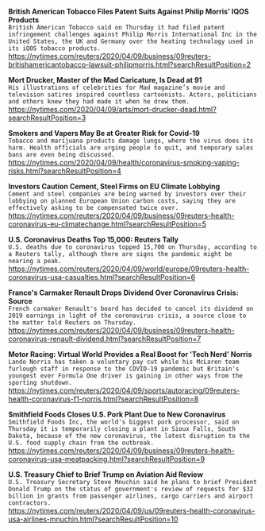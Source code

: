 **British American Tobacco Files Patent Suits Against Philip Morris' IQOS Products**\
`British American Tobacco said on Thursday it had filed patent infringement challenges against Philip Morris International Inc in the United States, the UK and Germany over the heating technology used in its iQOS tobacco products.`\
https://nytimes.com/reuters/2020/04/09/business/09reuters-britishamericantobacco-lawsuit-philipmorris.html?searchResultPosition=2

**Mort Drucker, Master of the Mad Caricature, Is Dead at 91**\
`His illustrations of celebrities for Mad magazine’s movie and television satires inspired countless cartoonists. Actors, politicians and others knew they had made it when he drew them.`\
https://nytimes.com/2020/04/09/arts/mort-drucker-dead.html?searchResultPosition=3

**Smokers and Vapers May Be at Greater Risk for Covid-19**\
`Tobacco and marijuana products damage lungs, where the virus does its harm. Health officials are urging people to quit, and temporary sales bans are even being discussed.`\
https://nytimes.com/2020/04/09/health/coronavirus-smoking-vaping-risks.html?searchResultPosition=4

**Investors Caution Cement, Steel Firms on EU Climate Lobbying**\
`Cement and steel companies are being warned by investors over their lobbying on planned European Union carbon costs, saying they are effectively asking to be compensated twice over.`\
https://nytimes.com/reuters/2020/04/09/business/09reuters-health-coronavirus-eu-climatechange.html?searchResultPosition=5

**U.S. Coronavirus Deaths Top 15,000: Reuters Tally**\
`U.S. deaths due to coronavirus topped 15,700 on Thursday, according to a Reuters tally, although there are signs the pandemic might be nearing a peak.`\
https://nytimes.com/reuters/2020/04/09/world/europe/09reuters-health-coronavirus-usa-casualties.html?searchResultPosition=6

**France's Carmaker Renault Drops Dividend Over Coronavirus Crisis: Source**\
`French carmaker Renault's board has decided to cancel its dividend on 2019 earnings in light of the coronavirus crisis, a source close to the matter told Reuters on Thursday.`\
https://nytimes.com/reuters/2020/04/09/business/09reuters-health-coronavirus-renault-dividend.html?searchResultPosition=7

**Motor Racing: Virtual World Provides a Real Boost for 'Tech Nerd' Norris**\
`Lando Norris has taken a voluntary pay cut while his McLaren team furlough staff in response to the COVID-19 pandemic but Britain's youngest ever Formula One driver is gaining in other ways from the sporting shutdown.`\
https://nytimes.com/reuters/2020/04/09/sports/autoracing/09reuters-health-coronavirus-f1-norris.html?searchResultPosition=8

**Smithfield Foods Closes U.S. Pork Plant Due to New Coronavirus**\
`Smithfield Foods Inc, the world's biggest pork processor, said on Thursday it is temporarily closing a plant in Sioux Falls, South Dakota, because of the new coronavirus, the latest disruption to the U.S. food supply chain from the outbreak.`\
https://nytimes.com/reuters/2020/04/09/business/09reuters-health-coronavirus-usa-meatpacking.html?searchResultPosition=9

**U.S. Treasury Chief to Brief Trump on Aviation Aid Review**\
`U.S. Treasury Secretary Steve Mnuchin said he plans to brief President Donald Trump on the status of government's review of requests for $32 billion in grants from passenger airlines, cargo carriers and airport contractors.`\
https://nytimes.com/reuters/2020/04/09/us/09reuters-health-coronavirus-usa-airlines-mnuchin.html?searchResultPosition=10

